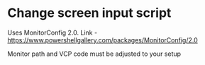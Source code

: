 # Change screen input script
Uses MonitorConfig 2.0. Link - https://www.powershellgallery.com/packages/MonitorConfig/2.0

Monitor path and VCP code must be adjusted to your setup
